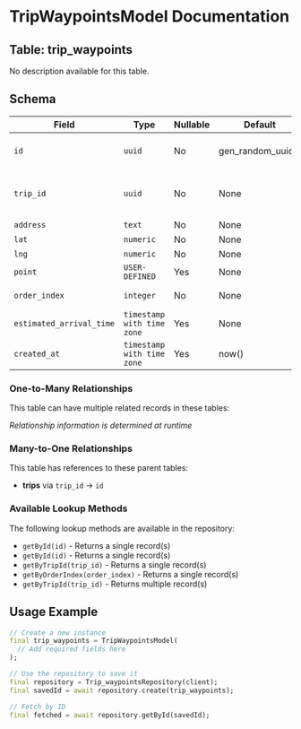 # TripWaypointsModel Documentation

## Table: trip_waypoints

No description available for this table.

## Schema

| Field | Type | Nullable | Default | Constraints |
|-------|------|----------|---------|-------------|
| `id` | `uuid` | No | gen_random_uuid() | Primary Key, Not Null |
| `trip_id` | `uuid` | No | None | Unique, Not Null, Foreign Key → trips(id) |
| `address` | `text` | No | None | Not Null |
| `lat` | `numeric` | No | None | Not Null |
| `lng` | `numeric` | No | None | Not Null |
| `point` | `USER-DEFINED` | Yes | None | - |
| `order_index` | `integer` | No | None | Unique, Not Null |
| `estimated_arrival_time` | `timestamp with time zone` | Yes | None | - |
| `created_at` | `timestamp with time zone` | Yes | now() | - |

### One-to-Many Relationships

This table can have multiple related records in these tables:

*Relationship information is determined at runtime*

### Many-to-One Relationships

This table has references to these parent tables:

- **trips** via `trip_id` → `id`

### Available Lookup Methods

The following lookup methods are available in the repository:

- `getById(id)` - Returns a single record(s)
- `getById(id)` - Returns a single record(s)
- `getByTripId(trip_id)` - Returns a single record(s)
- `getByOrderIndex(order_index)` - Returns a single record(s)
- `getByTripId(trip_id)` - Returns multiple record(s)


## Usage Example

```dart
// Create a new instance
final trip_waypoints = TripWaypointsModel(
  // Add required fields here
);

// Use the repository to save it
final repository = Trip_waypointsRepository(client);
final savedId = await repository.create(trip_waypoints);

// Fetch by ID
final fetched = await repository.getById(savedId);
```
